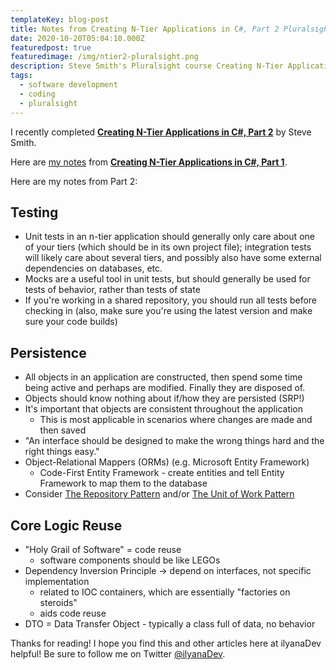 ```yaml
---
templateKey: blog-post
title: Notes from Creating N-Tier Applications in C#, Part 2 Pluralsight Course
date: 2020-10-20T05:04:10.000Z
featuredpost: true
featuredimage: /img/ntier2-pluralsight.png
description: Steve Smith's Pluralsight course Creating N-Tier Applications in C#, Part 2 goes into more detail about N-Tier Applications.
tags:
  - software development
  - coding
  - pluralsight
---
```


I recently completed **[Creating N-Tier Applications in C#, Part 2](https://app.pluralsight.com/library/courses/n-tier-csharp-part2/table-of-contents)** by Steve Smith.

Here are [my notes](https://ilyana.dev/blog/2020-07-16-creating-ntier-applications-csharp-1/) from **[Creating N-Tier Applications in C#, Part 1](https://app.pluralsight.com/library/courses/n-tier-apps-part1/table-of-contents)**.

Here are my notes from Part 2:

Testing
--

- Unit tests in an n-tier application should generally only care about one of your tiers (which should be in its own project file); integration tests will likely care about several tiers, and possibly also have some external dependencies on databases, etc.
- Mocks are a useful tool in unit tests, but should generally be used for tests of behavior, rather than tests of state
- If you're working in a shared repository, you should run all tests before checking in (also, make sure you're using the latest version and make sure your code builds)

Persistence
--

- All objects in an application are constructed, then spend some time being active and perhaps are modified. Finally they are disposed of.
- Objects should know nothing about if/how they are persisted (SRP!)
- It's important that objects are consistent throughout the application
  - This is most applicable in scenarios where changes are made and then saved
- "An interface should be designed to make the wrong things hard and the right things easy."
- Object-Relational Mappers (ORMs) (e.g. Microsoft Entity Framework)
  - Code-First Entity Framework - create entities and tell Entity Framework to map them to the database
- Consider [The Repository Pattern](https://ilyana.dev/blog/2020-10-12-repository-pattern/) and/or [The Unit of Work Pattern](https://ilyana.dev/blog/2020-10-14-unit-of-work-pattern/)

Core Logic Reuse
--

- "Holy Grail of Software" = code reuse
  - software components should be like LEGOs
- Dependency Inversion Principle -> depend on interfaces, not specific implementation
  - related to IOC containers, which are essentially "factories on steroids"
  - aids code reuse
- DTO = Data Transfer Object - typically a class full of data, no behavior

Thanks for reading! I hope you find this and other articles here at ilyanaDev helpful! Be sure to follow me on Twitter [@ilyanaDev](https://twitter.com/ilyanaDev).
